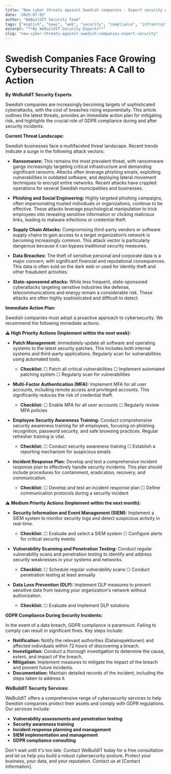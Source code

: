 ```yaml
---
title: "New cyber threats against Swedish companies - Expert security advice 2025"
date: '2025-07-03'
author: "WeBuildIT Security Team"
tags: ["english", "news", "web", "security", "compliance", "infrastructure"]
excerpt: "**By WeBuildIT Security Experts**"
slug: "new-cyber-threats-against-swedish-companies-expert-security"
---
```

# Swedish Companies Face Growing Cybersecurity Threats: A Call to Action

**By WeBuildIT Security Experts**

Swedish companies are increasingly becoming targets of sophisticated cyberattacks, with the cost of breaches rising exponentially.  This article outlines the latest threats, provides an immediate action plan for mitigating risk, and highlights the crucial role of GDPR compliance during and after security incidents.

**Current Threat Landscape:**

Swedish businesses face a multifaceted threat landscape.  Recent trends indicate a surge in the following attack vectors:

* **Ransomware:**  This remains the most prevalent threat, with ransomware gangs increasingly targeting critical infrastructure and demanding significant ransoms.  Attacks often leverage phishing emails, exploiting vulnerabilities in outdated software, and deploying lateral movement techniques to encrypt entire networks.  Recent attacks have crippled operations for several Swedish municipalities and businesses.

* **Phishing and Social Engineering:**  Highly targeted phishing campaigns, often impersonating trusted individuals or organizations, continue to be effective.  These attacks leverage psychological manipulation to trick employees into revealing sensitive information or clicking malicious links, leading to malware infections or credential theft.

* **Supply Chain Attacks:**  Compromising third-party vendors or software supply chains to gain access to a target organization’s network is becoming increasingly common.  This attack vector is particularly dangerous because it can bypass traditional security measures.

* **Data Breaches:**  The theft of sensitive personal and corporate data is a major concern, with significant financial and reputational consequences.  This data is often sold on the dark web or used for identity theft and other fraudulent activities.

* **State-sponsored attacks:** While less frequent, state-sponsored cyberattacks targeting sensitive industries like defense, telecommunications and energy remain a considerable risk. These attacks are often highly sophisticated and difficult to detect.


**Immediate Action Plan:**

Swedish companies must adopt a proactive approach to cybersecurity.  We recommend the following immediate actions:

**⚠️  High Priority Actions (Implement within the next week):**

* **Patch Management:**  Immediately update all software and operating systems to the latest security patches.  This includes both internal systems and third-party applications.  Regularly scan for vulnerabilities using automated tools.
    * **Checklist:** ☐ Patch all critical vulnerabilities ☐ Implement automated patching system ☐ Regularly scan for vulnerabilities

* **Multi-Factor Authentication (MFA):** Implement MFA for all user accounts, including remote access and privileged accounts.  This significantly reduces the risk of credential theft.
    * **Checklist:** ☐ Enable MFA for all user accounts ☐ Regularly review MFA policies

* **Employee Security Awareness Training:**  Conduct comprehensive security awareness training for all employees, focusing on phishing recognition, password security, and safe browsing practices.  Regular refresher training is vital.
    * **Checklist:** ☐ Conduct security awareness training ☐ Establish a reporting mechanism for suspicious emails

* **Incident Response Plan:**  Develop and test a comprehensive incident response plan to effectively handle security incidents.  This plan should include procedures for containment, eradication, recovery, and communication.
    * **Checklist:** ☐ Develop and test an incident response plan ☐ Define communication protocols during a security incident


**⚠️ Medium Priority Actions (Implement within the next month):**

* **Security Information and Event Management (SIEM):** Implement a SIEM system to monitor security logs and detect suspicious activity in real-time.
    * **Checklist:** ☐ Evaluate and select a SIEM system ☐ Configure alerts for critical security events

* **Vulnerability Scanning and Penetration Testing:** Conduct regular vulnerability scans and penetration testing to identify and address security weaknesses in your systems and networks.
    * **Checklist:** ☐ Schedule regular vulnerability scans ☐ Conduct penetration testing at least annually

* **Data Loss Prevention (DLP):** Implement DLP measures to prevent sensitive data from leaving your organization's network without authorization.
    * **Checklist:** ☐ Evaluate and implement DLP solutions

**GDPR Compliance During Security Incidents:**

In the event of a data breach, GDPR compliance is paramount.  Failing to comply can result in significant fines.  Key steps include:

* **Notification:**  Notify the relevant authorities (Datainspektionen) and affected individuals within 72 hours of discovering a breach.
* **Investigation:**  Conduct a thorough investigation to determine the cause, extent, and impact of the breach.
* **Mitigation:**  Implement measures to mitigate the impact of the breach and prevent future incidents.
* **Documentation:**  Maintain detailed records of the incident, including the steps taken to address it.


**WeBuildIT Security Services:**

WeBuildIT offers a comprehensive range of cybersecurity services to help Swedish companies protect their assets and comply with GDPR regulations.  Our services include:

* **Vulnerability assessments and penetration testing**
* **Security awareness training**
* **Incident response planning and management**
* **SIEM implementation and management**
* **GDPR compliance consulting**


Don't wait until it's too late. Contact WeBuildIT today for a free consultation and let us help you build a robust cybersecurity posture.  Protect your business, your data, and your reputation.  Contact us at [Contact Information].
